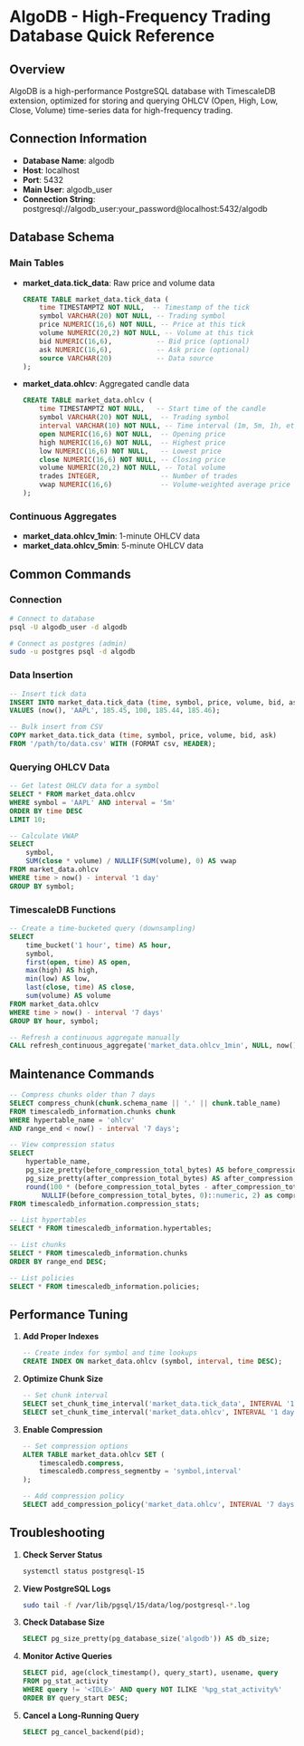 # AlgoDB - High-Frequency Trading Database Quick Reference

## Overview

AlgoDB is a high-performance PostgreSQL database with TimescaleDB extension, optimized for storing and querying OHLCV (Open, High, Low, Close, Volume) time-series data for high-frequency trading.

## Connection Information

- **Database Name**: algodb
- **Host**: localhost
- **Port**: 5432
- **Main User**: algodb_user
- **Connection String**: postgresql://algodb_user:your_password@localhost:5432/algodb

## Database Schema

### Main Tables

- **market_data.tick_data**: Raw price and volume data
  ```sql
  CREATE TABLE market_data.tick_data (
      time TIMESTAMPTZ NOT NULL,  -- Timestamp of the tick
      symbol VARCHAR(20) NOT NULL, -- Trading symbol
      price NUMERIC(16,6) NOT NULL, -- Price at this tick
      volume NUMERIC(20,2) NOT NULL, -- Volume at this tick
      bid NUMERIC(16,6),           -- Bid price (optional)
      ask NUMERIC(16,6),           -- Ask price (optional)
      source VARCHAR(20)           -- Data source
  );
  ```

- **market_data.ohlcv**: Aggregated candle data
  ```sql
  CREATE TABLE market_data.ohlcv (
      time TIMESTAMPTZ NOT NULL,   -- Start time of the candle
      symbol VARCHAR(20) NOT NULL,  -- Trading symbol
      interval VARCHAR(10) NOT NULL, -- Time interval (1m, 5m, 1h, etc.)
      open NUMERIC(16,6) NOT NULL,  -- Opening price
      high NUMERIC(16,6) NOT NULL,  -- Highest price
      low NUMERIC(16,6) NOT NULL,   -- Lowest price
      close NUMERIC(16,6) NOT NULL, -- Closing price
      volume NUMERIC(20,2) NOT NULL, -- Total volume
      trades INTEGER,               -- Number of trades
      vwap NUMERIC(16,6)            -- Volume-weighted average price
  );
  ```

### Continuous Aggregates

- **market_data.ohlcv_1min**: 1-minute OHLCV data
- **market_data.ohlcv_5min**: 5-minute OHLCV data

## Common Commands

### Connection

```bash
# Connect to database
psql -U algodb_user -d algodb

# Connect as postgres (admin)
sudo -u postgres psql -d algodb
```

### Data Insertion

```sql
-- Insert tick data
INSERT INTO market_data.tick_data (time, symbol, price, volume, bid, ask)
VALUES (now(), 'AAPL', 185.45, 100, 185.44, 185.46);

-- Bulk insert from CSV
COPY market_data.tick_data (time, symbol, price, volume, bid, ask)
FROM '/path/to/data.csv' WITH (FORMAT csv, HEADER);
```

### Querying OHLCV Data

```sql
-- Get latest OHLCV data for a symbol
SELECT * FROM market_data.ohlcv
WHERE symbol = 'AAPL' AND interval = '5m'
ORDER BY time DESC
LIMIT 10;

-- Calculate VWAP
SELECT 
    symbol,
    SUM(close * volume) / NULLIF(SUM(volume), 0) AS vwap
FROM market_data.ohlcv
WHERE time > now() - interval '1 day'
GROUP BY symbol;
```

### TimescaleDB Functions

```sql
-- Create a time-bucketed query (downsampling)
SELECT
    time_bucket('1 hour', time) AS hour,
    symbol,
    first(open, time) AS open,
    max(high) AS high,
    min(low) AS low,
    last(close, time) AS close,
    sum(volume) AS volume
FROM market_data.ohlcv
WHERE time > now() - interval '7 days'
GROUP BY hour, symbol;

-- Refresh a continuous aggregate manually
CALL refresh_continuous_aggregate('market_data.ohlcv_1min', NULL, now());
```

## Maintenance Commands

```sql
-- Compress chunks older than 7 days
SELECT compress_chunk(chunk.schema_name || '.' || chunk.table_name)
FROM timescaledb_information.chunks chunk
WHERE hypertable_name = 'ohlcv'
AND range_end < now() - interval '7 days';

-- View compression status
SELECT
    hypertable_name,
    pg_size_pretty(before_compression_total_bytes) AS before_compression,
    pg_size_pretty(after_compression_total_bytes) AS after_compression,
    round(100 * (before_compression_total_bytes - after_compression_total_bytes) / 
        NULLIF(before_compression_total_bytes, 0)::numeric, 2) as compression_ratio
FROM timescaledb_information.compression_stats;

-- List hypertables
SELECT * FROM timescaledb_information.hypertables;

-- List chunks
SELECT * FROM timescaledb_information.chunks
ORDER BY range_end DESC;

-- List policies
SELECT * FROM timescaledb_information.policies;
```

## Performance Tuning

1. **Add Proper Indexes**
   ```sql
   -- Create index for symbol and time lookups
   CREATE INDEX ON market_data.ohlcv (symbol, interval, time DESC);
   ```

2. **Optimize Chunk Size**
   ```sql
   -- Set chunk interval
   SELECT set_chunk_time_interval('market_data.tick_data', INTERVAL '1 hour');
   SELECT set_chunk_time_interval('market_data.ohlcv', INTERVAL '1 day');
   ```

3. **Enable Compression**
   ```sql
   -- Set compression options
   ALTER TABLE market_data.ohlcv SET (
       timescaledb.compress,
       timescaledb.compress_segmentby = 'symbol,interval'
   );
   
   -- Add compression policy
   SELECT add_compression_policy('market_data.ohlcv', INTERVAL '7 days');
   ```

## Troubleshooting

1. **Check Server Status**
   ```bash
   systemctl status postgresql-15
   ```

2. **View PostgreSQL Logs**
   ```bash
   sudo tail -f /var/lib/pgsql/15/data/log/postgresql-*.log
   ```

3. **Check Database Size**
   ```sql
   SELECT pg_size_pretty(pg_database_size('algodb')) AS db_size;
   ```

4. **Monitor Active Queries**
   ```sql
   SELECT pid, age(clock_timestamp(), query_start), usename, query
   FROM pg_stat_activity
   WHERE query != '<IDLE>' AND query NOT ILIKE '%pg_stat_activity%'
   ORDER BY query_start DESC;
   ```

5. **Cancel a Long-Running Query**
   ```sql
   SELECT pg_cancel_backend(pid);
   ```